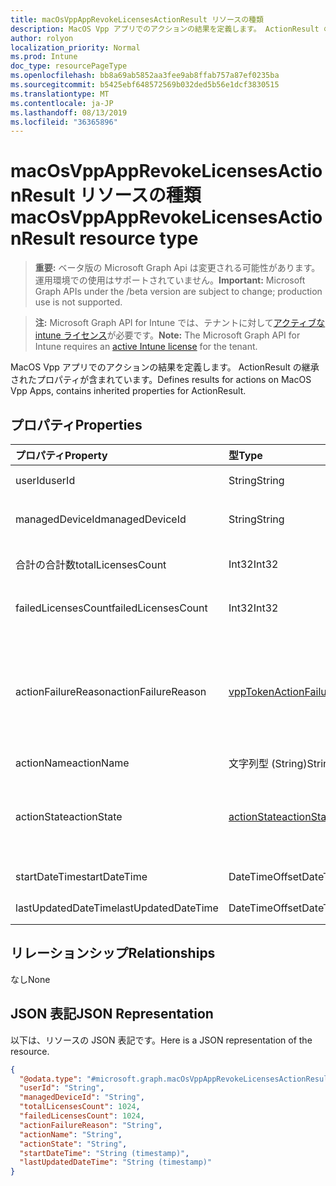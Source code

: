 ```yaml
---
title: macOsVppAppRevokeLicensesActionResult リソースの種類
description: MacOS Vpp アプリでのアクションの結果を定義します。 ActionResult の継承されたプロパティが含まれています。
author: rolyon
localization_priority: Normal
ms.prod: Intune
doc_type: resourcePageType
ms.openlocfilehash: bb8a69ab5852aa3fee9ab8ffab757a87ef0235ba
ms.sourcegitcommit: b5425ebf648572569b032ded5b56e1dcf3830515
ms.translationtype: MT
ms.contentlocale: ja-JP
ms.lasthandoff: 08/13/2019
ms.locfileid: "36365896"
---
```

# <a name="macosvppapprevokelicensesactionresult-resource-type"></a><span data-ttu-id="4ceef-103">macOsVppAppRevokeLicensesActionResult リソースの種類</span><span class="sxs-lookup"><span data-stu-id="4ceef-103">macOsVppAppRevokeLicensesActionResult resource type</span></span>

> <span data-ttu-id="4ceef-104">**重要:** ベータ版の Microsoft Graph Api は変更される可能性があります。運用環境での使用はサポートされていません。</span><span class="sxs-lookup"><span data-stu-id="4ceef-104">**Important:** Microsoft Graph APIs under the /beta version are subject to change; production use is not supported.</span></span>

> <span data-ttu-id="4ceef-105">**注:** Microsoft Graph API for Intune では、テナントに対して[アクティブな intune ライセンス](https://go.microsoft.com/fwlink/?linkid=839381)が必要です。</span><span class="sxs-lookup"><span data-stu-id="4ceef-105">**Note:** The Microsoft Graph API for Intune requires an [active Intune license](https://go.microsoft.com/fwlink/?linkid=839381) for the tenant.</span></span>

<span data-ttu-id="4ceef-106">MacOS Vpp アプリでのアクションの結果を定義します。 ActionResult の継承されたプロパティが含まれています。</span><span class="sxs-lookup"><span data-stu-id="4ceef-106">Defines results for actions on MacOS Vpp Apps, contains inherited properties for ActionResult.</span></span>

## <a name="properties"></a><span data-ttu-id="4ceef-107">プロパティ</span><span class="sxs-lookup"><span data-stu-id="4ceef-107">Properties</span></span>
|<span data-ttu-id="4ceef-108">プロパティ</span><span class="sxs-lookup"><span data-stu-id="4ceef-108">Property</span></span>|<span data-ttu-id="4ceef-109">型</span><span class="sxs-lookup"><span data-stu-id="4ceef-109">Type</span></span>|<span data-ttu-id="4ceef-110">説明</span><span class="sxs-lookup"><span data-stu-id="4ceef-110">Description</span></span>|
|:---|:---|:---|
|<span data-ttu-id="4ceef-111">userId</span><span class="sxs-lookup"><span data-stu-id="4ceef-111">userId</span></span>|<span data-ttu-id="4ceef-112">String</span><span class="sxs-lookup"><span data-stu-id="4ceef-112">String</span></span>|<span data-ttu-id="4ceef-113">アクションに関連付けられている UserId。</span><span class="sxs-lookup"><span data-stu-id="4ceef-113">UserId associated with the action.</span></span>|
|<span data-ttu-id="4ceef-114">managedDeviceId</span><span class="sxs-lookup"><span data-stu-id="4ceef-114">managedDeviceId</span></span>|<span data-ttu-id="4ceef-115">String</span><span class="sxs-lookup"><span data-stu-id="4ceef-115">String</span></span>|<span data-ttu-id="4ceef-116">アクションに関連付けられている DeviceId。</span><span class="sxs-lookup"><span data-stu-id="4ceef-116">DeviceId associated with the action.</span></span>|
|<span data-ttu-id="4ceef-117">合計の合計数</span><span class="sxs-lookup"><span data-stu-id="4ceef-117">totalLicensesCount</span></span>|<span data-ttu-id="4ceef-118">Int32</span><span class="sxs-lookup"><span data-stu-id="4ceef-118">Int32</span></span>|<span data-ttu-id="4ceef-119">取り消しが試行されたライセンスの数。</span><span class="sxs-lookup"><span data-stu-id="4ceef-119">A count of the number of licenses for which revoke was attempted.</span></span>|
|<span data-ttu-id="4ceef-120">failedLicensesCount</span><span class="sxs-lookup"><span data-stu-id="4ceef-120">failedLicensesCount</span></span>|<span data-ttu-id="4ceef-121">Int32</span><span class="sxs-lookup"><span data-stu-id="4ceef-121">Int32</span></span>|<span data-ttu-id="4ceef-122">失効に失敗したライセンスの数。</span><span class="sxs-lookup"><span data-stu-id="4ceef-122">A count of the number of licenses for which revoke failed.</span></span>|
|<span data-ttu-id="4ceef-123">actionFailureReason</span><span class="sxs-lookup"><span data-stu-id="4ceef-123">actionFailureReason</span></span>|[<span data-ttu-id="4ceef-124">vppTokenActionFailureReason</span><span class="sxs-lookup"><span data-stu-id="4ceef-124">vppTokenActionFailureReason</span></span>](../resources/intune-shared-vpptokenactionfailurereason.md)|<span data-ttu-id="4ceef-125">失効ライセンスの処理の失敗の理由。</span><span class="sxs-lookup"><span data-stu-id="4ceef-125">The reason for the revoke licenses action failure.</span></span> <span data-ttu-id="4ceef-126">可能な値は、`none`、`appleFailure`、`internalError`、`expiredVppToken`、`expiredApplePushNotificationCertificate` です。</span><span class="sxs-lookup"><span data-stu-id="4ceef-126">Possible values are: `none`, `appleFailure`, `internalError`, `expiredVppToken`, `expiredApplePushNotificationCertificate`.</span></span>|
|<span data-ttu-id="4ceef-127">actionName</span><span class="sxs-lookup"><span data-stu-id="4ceef-127">actionName</span></span>|<span data-ttu-id="4ceef-128">文字列型 (String)</span><span class="sxs-lookup"><span data-stu-id="4ceef-128">String</span></span>|<span data-ttu-id="4ceef-129">アクション名</span><span class="sxs-lookup"><span data-stu-id="4ceef-129">Action name</span></span>|
|<span data-ttu-id="4ceef-130">actionState</span><span class="sxs-lookup"><span data-stu-id="4ceef-130">actionState</span></span>|[<span data-ttu-id="4ceef-131">actionState</span><span class="sxs-lookup"><span data-stu-id="4ceef-131">actionState</span></span>](../resources/intune-shared-actionstate.md)|<span data-ttu-id="4ceef-132">アクションの状態。</span><span class="sxs-lookup"><span data-stu-id="4ceef-132">State of the action.</span></span> <span data-ttu-id="4ceef-133">可能な値は、`none`、`pending`、`canceled`、`active`、`done`、`failed`、`notSupported` です。</span><span class="sxs-lookup"><span data-stu-id="4ceef-133">Possible values are: `none`, `pending`, `canceled`, `active`, `done`, `failed`, `notSupported`.</span></span>|
|<span data-ttu-id="4ceef-134">startDateTime</span><span class="sxs-lookup"><span data-stu-id="4ceef-134">startDateTime</span></span>|<span data-ttu-id="4ceef-135">DateTimeOffset</span><span class="sxs-lookup"><span data-stu-id="4ceef-135">DateTimeOffset</span></span>|<span data-ttu-id="4ceef-136">アクションが開始された時刻</span><span class="sxs-lookup"><span data-stu-id="4ceef-136">Time the action was initiated</span></span>|
|<span data-ttu-id="4ceef-137">lastUpdatedDateTime</span><span class="sxs-lookup"><span data-stu-id="4ceef-137">lastUpdatedDateTime</span></span>|<span data-ttu-id="4ceef-138">DateTimeOffset</span><span class="sxs-lookup"><span data-stu-id="4ceef-138">DateTimeOffset</span></span>|<span data-ttu-id="4ceef-139">アクション状態の最終更新時刻</span><span class="sxs-lookup"><span data-stu-id="4ceef-139">Time the action state was last updated</span></span>|

## <a name="relationships"></a><span data-ttu-id="4ceef-140">リレーションシップ</span><span class="sxs-lookup"><span data-stu-id="4ceef-140">Relationships</span></span>
<span data-ttu-id="4ceef-141">なし</span><span class="sxs-lookup"><span data-stu-id="4ceef-141">None</span></span>

## <a name="json-representation"></a><span data-ttu-id="4ceef-142">JSON 表記</span><span class="sxs-lookup"><span data-stu-id="4ceef-142">JSON Representation</span></span>
<span data-ttu-id="4ceef-143">以下は、リソースの JSON 表記です。</span><span class="sxs-lookup"><span data-stu-id="4ceef-143">Here is a JSON representation of the resource.</span></span>
<!-- {
  "blockType": "resource",
  "@odata.type": "microsoft.graph.macOsVppAppRevokeLicensesActionResult"
}
-->
``` json
{
  "@odata.type": "#microsoft.graph.macOsVppAppRevokeLicensesActionResult",
  "userId": "String",
  "managedDeviceId": "String",
  "totalLicensesCount": 1024,
  "failedLicensesCount": 1024,
  "actionFailureReason": "String",
  "actionName": "String",
  "actionState": "String",
  "startDateTime": "String (timestamp)",
  "lastUpdatedDateTime": "String (timestamp)"
}
```




